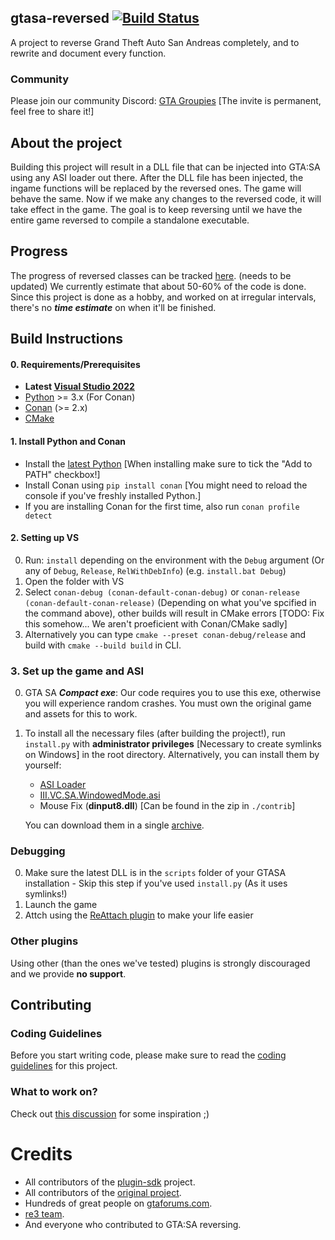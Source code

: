 ## gtasa-reversed [![Build Status](https://github.com/gta-reversed/gta-reversed/actions/workflows/build.yml/badge.svg?branch=master)](https://github.com/gta-reversed/gta-reversed/actions?query=workflow%3ABuild)

A project to reverse Grand Theft Auto San Andreas completely, and to rewrite and document every function.

### Community
Please join our community Discord: [GTA Groupies](https://discord.gg/FG8XJ5Npqe) [The invite is permanent, feel free to share it!]

## About the project
Building this project will result in a DLL file that can be injected into GTA:SA using any ASI loader out there. After the DLL file has been injected, the ingame functions will be replaced by the reversed ones. The game will behave the same. Now if we make any changes to the reversed code, it will take effect in the game. The goal is to keep reversing until we have the entire game reversed to compile a standalone executable.

## Progress
The progress of reversed classes can be tracked [here](docs/ReversedClasses.MD). (needs to be updated)
We currently estimate that about 50-60% of the code is done.
Since this project is done as a hobby, and worked on at irregular intervals, there's no ***time estimate*** on when it'll be finished.

## Build Instructions
#### 0. Requirements/Prerequisites
* **Latest [Visual Studio 2022](https://visualstudio.microsoft.com/en/downloads/)**
* [Python](https://www.python.org/downloads/) >= 3.x (For Conan)
* [Conan](https://docs.conan.io/2/installation.html#install-with-pip-recommended) (>= 2.x)
* [CMake](https://cmake.org/download/)

#### 1. Install Python and Conan
* Install the [latest Python](https://www.python.org/downloads/) [When installing make sure to tick the "Add to PATH" checkbox!]
* Install Conan using `pip install conan` [You might need to reload the console if you've freshly installed Python.]
* If you are installing Conan for the first time, also run `conan profile detect`

#### 2. Setting up VS
0) Run: `install` depending on the environment with the `Debug` argument (Or any of `Debug`, `Release`, `RelWithDebInfo`) (e.g. `install.bat Debug`)
1) Open the folder with VS
2) Select `conan-debug (conan-default-conan-debug)` or `conan-release (conan-default-conan-release)` (Depending on what you've spcified in the command above), other builds will result in CMake errors [TODO: Fix this somehow... We aren't proeficient with Conan/CMake sadly]
3) Alternatively you can type `cmake --preset conan-debug/release` and build with `cmake --build build` in CLI.

### 3. Set up the game and ASI
0. GTA SA ***Compact exe***: Our code requires you to use this exe, otherwise you will experience random crashes. You must own the original game and assets for this to work.

1. To install all the necessary files (after building the project!), run `install.py` with **__administrator privileges__** [Necessary to create symlinks on Windows] in the root directory.
Alternatively, you can install them by yourself:
    * [ASI Loader](https://gtaforums.com/topic/523982-relopensrc-silents-asi-loader/)
    * [III.VC.SA.WindowedMode.asi](https://github.com/ThirteenAG/III.VC.SA.WindowedMode)
    * Mouse Fix (**dinput8.dll**) [Can be found in the zip in `./contrib`]

    You can download them in a single [archive](https://github.com/gta-reversed/gta-reversed-modern/blob/master/contrib/plugins.zip).

### Debugging
0) Make sure the latest DLL is in the `scripts` folder of your GTASA installation - Skip this step if you've used `install.py` (As it uses symlinks!)
1) Launch the game
2) Attch using the [ReAttach plugin](https://marketplace.visualstudio.com/items?itemName=ErlandR.ReAttach) to make your life easier

### Other plugins
Using other (than the ones we've tested) plugins is strongly discouraged and we provide __**no support**__.

## Contributing

### Coding Guidelines 
Before you start writing code, please make sure to read the [coding guidelines](docs/CodingGuidelines.MD) for this project.

### What to work on?
Check out [this discussion](https://github.com/gta-reversed/gta-reversed-modern/discussions/402) for some inspiration ;)
    
# Credits
- All contributors of the [plugin-sdk](https://github.com/DK22Pac/plugin-sdk) project.
- All contributors of the [original project](https://github.com/codenulls/gta-reversed).
- Hundreds of great people on [gtaforums.com](https://gtaforums.com/topic/194199-documenting-gta-sa-memory-addresses).
- [re3 team](https://github.com/GTAmodding/re3).
- And everyone who contributed to GTA:SA reversing.
